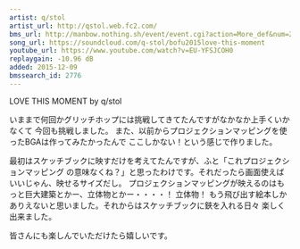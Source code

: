 ```yaml
---
artist: q/stol
artist_url: http://qstol.web.fc2.com/
bms_url: http://manbow.nothing.sh/event/event.cgi?action=More_def&num=202&event=104
song_url: https://soundcloud.com/q-stol/bofu2015love-this-moment
youtube_url: https://www.youtube.com/watch?v=EU-YFSJCOH0
replaygain: -10.96 dB
added: 2015-12-09
bmssearch_id: 2776
---
```


LOVE THIS MOMENT by q/stol

いままで何回かグリッチホップには挑戦してきてたんですがなかなか上手くいかなくて
今回も挑戦しました。
また、以前からプロジェクションマッピングを使ったBGAは作ってみたかったんで
ここしかない！という感じで作りました。

最初はスケッチブックに映すだけを考えてたんですが、ふと「これプロジェクションマッピング
の意味なくね？」と思ったわけです。それだったら画面使えばいいじゃん、映せるサイズだし。
プロジェクションマッピングが映えるのはもっと巨大建築とかー、立体物とかー・・・・！
立体物！
もう飛び出す絵本しかありえないと思いました。それからはスケッチブックに鋏を入れる日々
楽しく出来ました。

皆さんにも楽しんでいただけたら嬉しいです。
